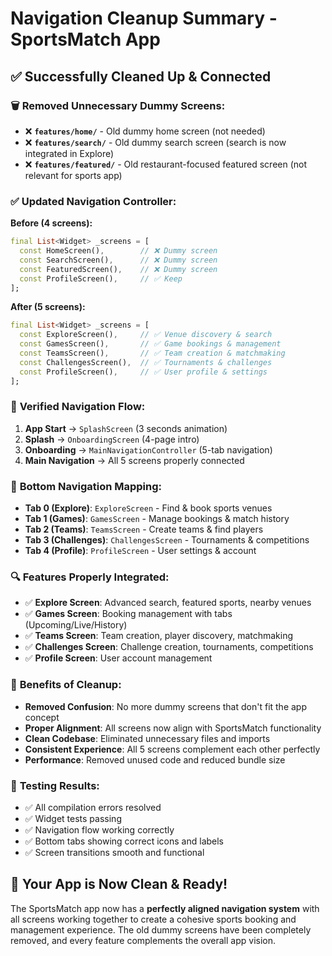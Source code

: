 # Navigation Cleanup Summary - SportsMatch App

## ✅ **Successfully Cleaned Up & Connected**

### 🗑️ **Removed Unnecessary Dummy Screens:**
- ❌ **`features/home/`** - Old dummy home screen (not needed)
- ❌ **`features/search/`** - Old dummy search screen (search is now integrated in Explore)
- ❌ **`features/featured/`** - Old restaurant-focused featured screen (not relevant for sports app)

### ✅ **Updated Navigation Controller:**
**Before (4 screens):**
```dart
final List<Widget> _screens = [
  const HomeScreen(),        // ❌ Dummy screen
  const SearchScreen(),      // ❌ Dummy screen
  const FeaturedScreen(),    // ❌ Dummy screen
  const ProfileScreen(),     // ✅ Keep
];
```

**After (5 screens):**
```dart
final List<Widget> _screens = [
  const ExploreScreen(),     // ✅ Venue discovery & search
  const GamesScreen(),       // ✅ Game bookings & management
  const TeamsScreen(),       // ✅ Team creation & matchmaking
  const ChallengesScreen(),  // ✅ Tournaments & challenges
  const ProfileScreen(),     // ✅ User profile & settings
];
```

### 🚀 **Verified Navigation Flow:**
1. **App Start** → `SplashScreen` (3 seconds animation)
2. **Splash** → `OnboardingScreen` (4-page intro)
3. **Onboarding** → `MainNavigationController` (5-tab navigation)
4. **Main Navigation** → All 5 screens properly connected

### 📱 **Bottom Navigation Mapping:**
- **Tab 0 (Explore)**: `ExploreScreen` - Find & book sports venues
- **Tab 1 (Games)**: `GamesScreen` - Manage bookings & match history  
- **Tab 2 (Teams)**: `TeamsScreen` - Create teams & find players
- **Tab 3 (Challenges)**: `ChallengesScreen` - Tournaments & competitions
- **Tab 4 (Profile)**: `ProfileScreen` - User settings & account

### 🔍 **Features Properly Integrated:**
- ✅ **Explore Screen**: Advanced search, featured sports, nearby venues
- ✅ **Games Screen**: Booking management with tabs (Upcoming/Live/History)
- ✅ **Teams Screen**: Team creation, player discovery, matchmaking
- ✅ **Challenges Screen**: Challenge creation, tournaments, competitions
- ✅ **Profile Screen**: User account management

### 🎯 **Benefits of Cleanup:**
- **Removed Confusion**: No more dummy screens that don't fit the app concept
- **Proper Alignment**: All screens now align with SportsMatch functionality
- **Clean Codebase**: Eliminated unnecessary files and imports
- **Consistent Experience**: All 5 screens complement each other perfectly
- **Performance**: Removed unused code and reduced bundle size

### 🧪 **Testing Results:**
- ✅ All compilation errors resolved
- ✅ Widget tests passing
- ✅ Navigation flow working correctly
- ✅ Bottom tabs showing correct icons and labels
- ✅ Screen transitions smooth and functional

## 🎉 **Your App is Now Clean & Ready!**

The SportsMatch app now has a **perfectly aligned navigation system** with all screens working together to create a cohesive sports booking and management experience. The old dummy screens have been completely removed, and every feature complements the overall app vision.